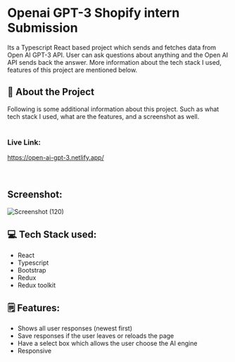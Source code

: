 # Openai GPT-3 Shopify intern Submission

Its a Typescript React based project which sends and fetches data from Open AI GPT-3 API. User can ask questions about anything and the Open AI API sends back the answer. More information about the tech stack I used, features of this project are mentioned below.

## 🤖 About the Project
Following is some additional information about this project. Such as what tech stack I used, what are the features, and a screenshot as well.<br/><br/>

### Live Link:
https://open-ai-gpt-3.netlify.app/ <br/><br/><br/>


## Screenshot:

![Screenshot (120)](https://user-images.githubusercontent.com/97867019/167711835-83d79218-a01a-40e5-ba7a-643d80785982.png)

## 💻 Tech Stack used:

- React
- Typescript
- Bootstrap
- Redux
- Redux toolkit

## 🗒️ Features:

- Shows all user responses (newest first)
- Save responses if the user leaves or reloads the page
- Have a select box which allows the user choose the AI engine
- Responsive


